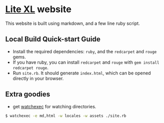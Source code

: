 # [Lite XL][1] website

This website is built using markdown, and a few line ruby script.

## Local Build Quick-start Guide
- Install the required dependencies: `ruby`, and the `redcarpet` and `rouge` gems.
- If you have ruby, you can install `redcarpet` and `rouge` with `gem install redcarpet rouge`.
- Run `site.rb`. It should generate `index.html`, which can be opened directly in your browser.

## Extra goodies
- get [watchexec][2] for watching directories.
```sh
$ watchexec -e md,html -w locales -w assets ./site.rb
```


[1]: https://github.com/lite-xl/lite-xl
[2]: https://github.com/watchexec/watchexec
